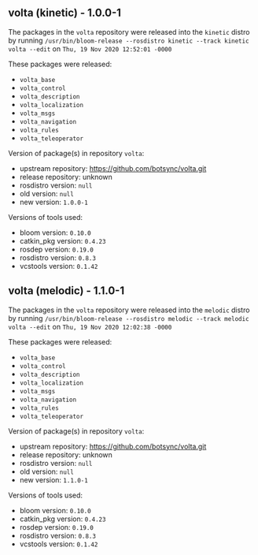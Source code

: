 ## volta (kinetic) - 1.0.0-1

The packages in the `volta` repository were released into the `kinetic` distro by running `/usr/bin/bloom-release --rosdistro kinetic --track kinetic volta --edit` on `Thu, 19 Nov 2020 12:52:01 -0000`

These packages were released:
- `volta_base`
- `volta_control`
- `volta_description`
- `volta_localization`
- `volta_msgs`
- `volta_navigation`
- `volta_rules`
- `volta_teleoperator`

Version of package(s) in repository `volta`:

- upstream repository: https://github.com/botsync/volta.git
- release repository: unknown
- rosdistro version: `null`
- old version: `null`
- new version: `1.0.0-1`

Versions of tools used:

- bloom version: `0.10.0`
- catkin_pkg version: `0.4.23`
- rosdep version: `0.19.0`
- rosdistro version: `0.8.3`
- vcstools version: `0.1.42`


## volta (melodic) - 1.1.0-1

The packages in the `volta` repository were released into the `melodic` distro by running `/usr/bin/bloom-release --rosdistro melodic --track melodic volta --edit` on `Thu, 19 Nov 2020 12:02:38 -0000`

These packages were released:
- `volta_base`
- `volta_control`
- `volta_description`
- `volta_localization`
- `volta_msgs`
- `volta_navigation`
- `volta_rules`
- `volta_teleoperator`

Version of package(s) in repository `volta`:

- upstream repository: https://github.com/botsync/volta.git
- release repository: unknown
- rosdistro version: `null`
- old version: `null`
- new version: `1.1.0-1`

Versions of tools used:

- bloom version: `0.10.0`
- catkin_pkg version: `0.4.23`
- rosdep version: `0.19.0`
- rosdistro version: `0.8.3`
- vcstools version: `0.1.42`


